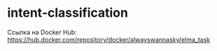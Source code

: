 # intent-classification

Ссылка на Docker Hub: https://hub.docker.com/repository/docker/alwayswannasky/elma_task
